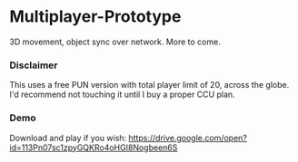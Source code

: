 # Multiplayer-Prototype
3D movement, object sync over network. More to come.

### Disclaimer
This uses a free PUN version with total player limit of 20, across the globe. I'd recommend not touching it until I buy a proper CCU plan.

### Demo
Download and play if you wish:
https://drive.google.com/open?id=113Pn07sc1zpyGQKRo4oHGI8Nogbeen6S
